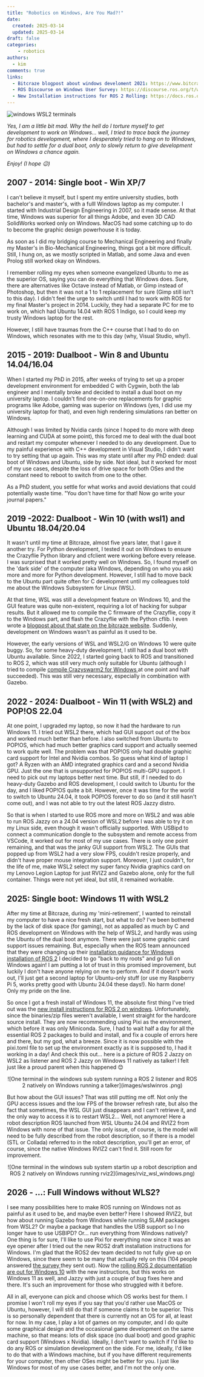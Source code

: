 ```yaml
---
title: "Robotics on Windows, Are You Mad?!"
date:
  created: 2025-03-14
  updated: 2025-03-14
draft: false
categories: 
    - robotics
authors:
  - kim
comments: true
links:
  - Bitcraze blogpost about windows develoment 2021: https://www.bitcraze.io/2021/04/transitioning-back-to-windows-development/
  - ROS Discourse on Windows User Survey: https://discourse.ros.org/t/windows-survey-results/39502
  - New Installation instructions for ROS 2 Rolling: https://docs.ros.org/en/rolling/Installation/Windows-Install-Binary.html
---
```


<script data-goatcounter="https://knmcguire.goatcounter.com/count"
async src="//gc.zgo.at/count.js"></script>

<p><img alt="windows WSL2 terminals" src="https://knmcguire.github.io/blog/images/wslwinros.png" width="100" /></p>


*Yes, I am a little bit mad. Why the hell do I torture myself to get development to work on Windows... well, I tried to trace back the journey for robotics development, where I desperately tried to hang on to Windows, but had to settle for a dual boot, only to slowly return to give development on Windows a chance again.*

*Enjoy! (I hope :wink:)*

<!-- more -->

## 2007 - 2014: Single boot - Win XP/7

I can't believe it myself, but I spent my entire university studies, both bachelor's and master's, with a fulll Windows laptop as my computer. I started with Industrial Design Engineering in 2007, so it made sense. At that time, Windows was superior for all things Adobe, and even 3D CAD SolidWorks worked only on Windows. MacOS had some catching up to do to become the graphic design powerhouse it is today.

As soon as I did my bridging course to Mechanical Engineering and finally my Master's in Bio-Mechanical Engineering, things got a bit more difficult. Still, I hung on, as we mostly scripted in Matlab, and some Java and even Prolog still worked okay on Windows.

I remember rolling my eyes when someone evangelized Ubuntu to me as the superior OS, saying you can do everything that Windows does. Sure, there are alternatives like Octave instead of Matlab, or Gimp instead of Photoshop, but then it was not a 1 to 1 replacement for sure (Gimp still isn't to this day). I didn't feel the urge to switch until I had to work with ROS for my final Master's project in 2014. Luckily, they had a separate PC for me to work on, which had Ubuntu 14.04 with ROS 1 Indigo, so I could keep my trusty Windows laptop for the rest.

However, I still have traumas from the C++ course that I had to do on Windows, which resonates with me to this day (why, Visual Studio, why!).

## 2015 - 2019: Dualboot - Win 8 and Ubuntu 14.04/16.04

When I started my PhD in 2015, after weeks of trying to set up a proper development environment for embedded C with Cygwin, both the lab engineer and I mentally broke and decided to install a dual boot on my university laptop. I couldn't find one-on-one replacements for graphic programs like Adobe, gaming was superior on Windows (yes, I did use my university laptop for that), and even high rendering simulations ran better on Windows.

Although I was limited by Nvidia cards (since I hoped to do more with deep learning and CUDA at some point), this forced me to deal with the dual boot and restart my computer whenever I needed to do any development. Due to my painful experience with C++ development in Visual Studio, I didn't want to try setting that up again. This was my state until after my PhD ended: dual boot of Windows and Ubuntu, side by side. Not ideal, but it worked for most of my use cases, despite the loss of drive space for both OSes and the constant need to reboot to switch from one to the other.

As a PhD student, you settle for what works and avoid deviations that could potentially waste time. "You don't have time for that! Now go write your journal papers."

## 2019 -2022: Dualboot - Win 10 (with wsl1) and Ubuntu 18.04/20.04

It wasn't until my time at Bitcraze, almost five years later, that I gave it another try. For Python development, I tested it out on Windows to ensure the Crazyflie Python library and cfclient were working before every release. I was surprised that it worked pretty well on Windows. So, I found myself on the 'dark side' of the computer (aka Windows, depending on who you ask) more and more for Python development. However, I still had to move back to the Ubuntu part quite often for C development until my colleagues told me about the Windows Subsystem for Linux (WSL).

At that time, WSL was still a development feature on Windows 10, and the GUI feature was quite non-existent, requiring a lot of hacking for subpar results. But it allowed me to compile the C firmware of the Crazyflie, copy it to the Windows part, and flash the Crazyflie with the Python cflib. I even wrote a [blogpost about that state on the bitcraze website](https://www.bitcraze.io/2021/04/transitioning-back-to-windows-development/). Suddenly, development on Windows wasn't as painful as it used to be. 

However, the early versions of WSL and WSL2/G on Windows 10 were quite buggy. So, for some heavy-duty development, I still had a dual boot with Ubuntu available. Since 2022, I started going back to ROS and transitioned to ROS 2, which was still very much only suitable for Ubuntu (although I tried to compile [compile Crazyswarm2 for Windows ](https://github.com/IMRCLab/crazyswarm2/issues/1) at one point and half succeeded). This was still very necessary, especially in combination with Gazebo.

## 2022 - 2024: Dualboot - Win 11 (with WSL2) and POP!OS 22.04

At one point, I upgraded my laptop, so now it had the hardware to run Windows 11. I tried out WSL2 there, which had GUI support out of the box and worked much better than before. I also switched from Ubuntu to POP!OS, which had much better graphics card support and actually seemed to work quite well. The problem was that POP!OS only had double graphic card support for Intel and Nvidia combos. So guess what kind of laptop I got? A Ryzen with an AMD integrated graphics card and a second Nvidia GPU. Just the one that is unsupported for POP!OS multi-GPU support. I need to pick out my laptops better next time. But still, if I needed to do heavy-duty Gazebo and ROS development, I could switch to Ubuntu for the day, and I liked POP!OS quite a bit. However, once it was time for the world to switch to Ubuntu 24.04, it took POP!OS forever to do so (and it still hasn't come out), and I was not able to try out the latest ROS Jazzy distro.

So that is when I started to use ROS more and more on WSL2 and was able to run ROS Jazzy on a 24.04 version of WSL2 before I was able to try it on my Linux side, even though it wasn't officially supported. With USBipd to connect a communication dongle to the subsystem and remote access from VSCode, it worked out for most of my use cases. There is only one point remaining, and that was the janky GUI support from WSL2. The GUIs that popped up from WSL2 had a very slow FPS, couldn't resize properly, and didn't have proper mouse integration support. Moreover, I just couldn't, for the life of me, make WSL2 select my super fancy Nvidia graphics card on my Lenovo Legion Laptop for just RVIZ2 and Gazebo alone, only for the full container. Things were not yet ideal, but still, it remained workable.


## 2025: Single boot: Windows 11 with WSL2

After my time at Bitcraze, during my 'mini-retirement', I wanted to reinstall my computer to have a nice fresh start, but what to do? I've been bothered by the lack of disk space (for gaming), not as appalled as much by C and ROS development on Windows with the help of WSL2, and hardly was using the Ubuntu of the dual boot anymore. There were just some graphic card support issues remaining. But, especially when the ROS team announced that they were changing up their [installation guidance for Windows installation of ROS 2](https://discourse.ros.org/t/upcoming-switch-of-windows-installation-to-pixi-conda/41916) I decided to go "back to my roots" and go full on Windows again! I am putting a lot of trust in this promised improvement, but luckily I don't have anyone relying on me to perform. And if it doesn't work out, I'll just get a second laptop for Ubuntu-only stuff (or use my Raspberry Pi 5, works pretty good with Ubuntu 24.04 these days!). No harm done! Only my pride on the line.

So once I got a fresh install of Windows 11, the absolute first thing I've tried out was the [new install instructions for ROS 2 on windows](https://github.com/ros2/ros2_documentation/pull/4989). Unfortunately, since the binaries/zip files weren't available, I went straight for the hardcore source install. They are now recommending using Pixi as the environment, which before it was only Miniconda. Sure, I had to wait half a day for all the essential ROS 2 packages to build and install, and fix a couple of errors here and there, but my god, what a breeze. Since it is now possible with the pixi.toml file to set up the environment exactly as it is supposed to, I had it working in a day! And check this out... here is a picture of ROS 2 Jazzy on WSL2 as listener and ROS 2 Jazzy on Windows 11 natively as talker! I felt just like a proud parent when this happened :blush:

<center>![One terminal in the windows sub system running a ROS 2 listener and ROS 2 natively on Windows running a talker](images/wslwinros
.png)</center>

But how about the GUI issues? That was still putting me off. Not only the GPU access issues and the low FPS of the browser refresh rate, but also the fact that sometimes, the WSL GUI just disappears and I can't retrieve it, and the only way to access it is to restart WSL2... Well, not anymore! Here a robot description ROS launched from WSL Ubuntu 24.04 and RVIZ2 from Windows with none of that issue. The only issue, of course, is the model will need to be fully described from the robot description, so if there is a model (STL or Collada) referred to in the robot description, you'll get an error, of course, since the native Windows RVIZ2 can't find it. Still room for improvement.

<center>![One terminal in the windows sub system startin up a robot description and ROS 2 natively on Windows running rviz2](images/rviz_wsl_windows.png)</center>

## 2026 - ...: Full Windows without WLS2?

I see many possibilities here to make ROS running on Windows not as painful as it used to be, and maybe even better? Here I showed RVIZ2, but how about running Gazebo from Windows while running SLAM packages from WSL2? Or maybe a package that handles the USB support so I no longer have to use USBIPD? Or... run everything from Windows natively? One thing is for sure, I'll like to use Pixi for everything now since it was an eye opener after I tried out the new ROS2 draft installation instructions for Windows. I'm glad that the ROS2 dev team decided to not fully give up on Windows, since there seem to be many that actually rely on this (104 people answered [the survey ](https://discourse.ros.org/t/windows-survey-results/39502) they sent out). Now the [rolling ROS 2 documentation are out for Windows 10](https://docs.ros.org/en/rolling/Installation/Windows-Install-Binary.html) with the new instructions, but this works on Windows 11 as well, and Jazzy with just a couple of bug fixes here and there. It's such an improvement for those who struggled with it before.

All in all, everyone can pick and choose which OS works best for them. I promise I won't roll my eyes if you say that you'd rather use MacOS or Ubuntu, however, I will still do that if someone claims it to be superior. This is so personally dependent that there is currently not an OS for all, at least for now. In my case, I play a lot of games on my computer, and I do quite some graphical design and the occasional game development on the same machine, so that means: lots of disk space (no dual boot) and good graphic card support (Windows x Nvidia). Ideally, I don't want to switch if I'd like to do any ROS or simulation development on the side. For me, ideally, I'd like to do that with a Windows machine, but if you have different requirements for your computer, then other OSes might be better for you. I just like Windows for most of my use cases better, and I'm not the only one.